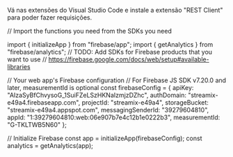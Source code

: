 Vá nas extensões do Visual Studio Code e instale a extensão "REST Client" para poder fazer requisições.


// Import the functions you need from the SDKs you need

import { initializeApp } from "firebase/app";
import { getAnalytics } from "firebase/analytics";
// TODO: Add SDKs for Firebase products that you want to use
// https://firebase.google.com/docs/web/setup#available-libraries

// Your web app's Firebase configuration
// For Firebase JS SDK v7.20.0 and later, measurementId is optional
const firebaseConfig = {
  apiKey: "AIzaSyBfChvysoG_1SuiFZeLSzHKNaIzmjzDZhc",
  authDomain: "streamix-e49a4.firebaseapp.com",
  projectId: "streamix-e49a4",
  storageBucket: "streamix-e49a4.appspot.com",
  messagingSenderId: "39279604810",
  appId: "1:39279604810:web:06e907b7e4c12b1e0222b3",
  measurementId: "G-TKLTWB5N60"
};

// Initialize Firebase
const app = initializeApp(firebaseConfig);
const analytics = getAnalytics(app);